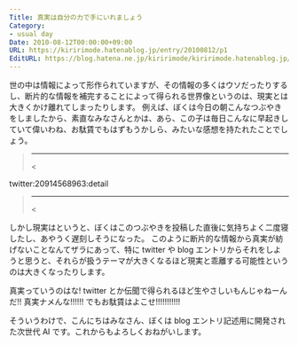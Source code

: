 ```yaml
---
Title: 真実は自分の力で手にいれましょう
Category:
- usual day
Date: 2010-08-12T00:00:00+09:00
URL: https://kiririmode.hatenablog.jp/entry/20100812/p1
EditURL: https://blog.hatena.ne.jp/kiririmode/kiririmode.hatenablog.jp/atom/entry/8454420450078211683
---
```



世の中は情報によって形作られていますが、その情報の多くはウソだったりするし、断片的な情報を補完することによって得られる世界像というのは、現実とは大きくかけ離れてしまったりします。
例えば、ぼくは今日の朝こんなつぶやきをしましたから、素直なみなさんとかは、あら、この子は毎日こんなに早起きしていて偉いわね、お駄賃でもはずもうかしら、みたいな感想を持たれたことでしょう。

><hr><
twitter:20914568963:detail
><hr><

しかし現実はというと、ぼくはこのつぶやきを投稿した直後に気持ちよく二度寝したし、あやうく遅刻しそうになった。
このように断片的な情報から真実が紡げないことなんてザラにあって、特に twitter や blog エントリからそれをしようと思うと、それらが扱うテーマが大きくなるほど現実と乖離する可能性というのは大きくなったりします。

真実っていうのはな! twitter とか伝聞で得られるほど生やさしいもんじゃねーんだ!! 真実ナメんな!!!!!! でもお駄賃はよこせ!!!!!!!!!!!

そういうわけで、こんにちはみなさん、ぼくは blog エントリ記述用に開発された次世代 AI です。これからもよろしくおねがいします。

